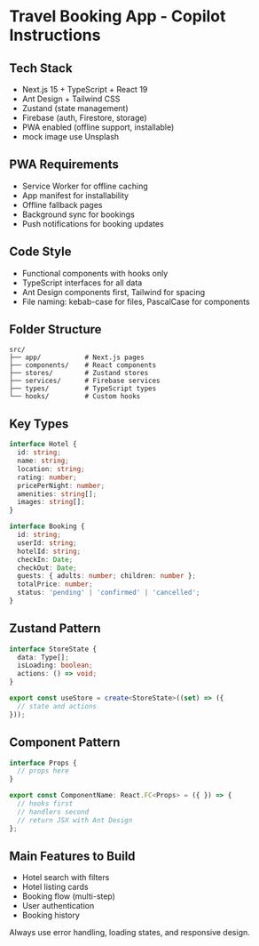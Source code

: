 # Travel Booking App - Copilot Instructions

## Tech Stack
- Next.js 15 + TypeScript + React 19
- Ant Design + Tailwind CSS
- Zustand (state management)
- Firebase (auth, Firestore, storage)
- PWA enabled (offline support, installable)
- mock image use Unsplash

## PWA Requirements
- Service Worker for offline caching
- App manifest for installability
- Offline fallback pages
- Background sync for bookings
- Push notifications for booking updates

## Code Style
- Functional components with hooks only
- TypeScript interfaces for all data
- Ant Design components first, Tailwind for spacing
- File naming: kebab-case for files, PascalCase for components

## Folder Structure
```
src/
├── app/           # Next.js pages
├── components/    # React components
├── stores/        # Zustand stores  
├── services/      # Firebase services
├── types/         # TypeScript types
└── hooks/         # Custom hooks
```

## Key Types
```typescript
interface Hotel {
  id: string;
  name: string;
  location: string;
  rating: number;
  pricePerNight: number;
  amenities: string[];
  images: string[];
}

interface Booking {
  id: string;
  userId: string;
  hotelId: string;
  checkIn: Date;
  checkOut: Date;
  guests: { adults: number; children: number };
  totalPrice: number;
  status: 'pending' | 'confirmed' | 'cancelled';
}
```

## Zustand Pattern
```typescript
interface StoreState {
  data: Type[];
  isLoading: boolean;
  actions: () => void;
}

export const useStore = create<StoreState>((set) => ({
  // state and actions
}));
```

## Component Pattern
```typescript
interface Props {
  // props here
}

export const ComponentName: React.FC<Props> = ({ }) => {
  // hooks first
  // handlers second  
  // return JSX with Ant Design
};
```

## Main Features to Build
- Hotel search with filters
- Hotel listing cards
- Booking flow (multi-step)
- User authentication
- Booking history

Always use error handling, loading states, and responsive design.
